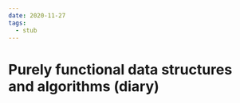 ```yaml
---
date: 2020-11-27
tags: 
  - stub
---
```


# Purely functional data structures and algorithms (diary)

